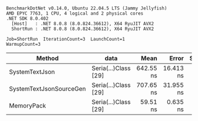 ```

BenchmarkDotNet v0.14.0, Ubuntu 22.04.5 LTS (Jammy Jellyfish)
AMD EPYC 7763, 1 CPU, 4 logical and 2 physical cores
.NET SDK 8.0.402
  [Host]   : .NET 8.0.8 (8.0.824.36612), X64 RyuJIT AVX2
  ShortRun : .NET 8.0.8 (8.0.824.36612), X64 RyuJIT AVX2

Job=ShortRun  IterationCount=3  LaunchCount=1  
WarmupCount=3  

```
| Method                  | data                 | Mean      | Error     | StdDev   | Min       | Max       | Gen0   | Allocated |
|------------------------ |--------------------- |----------:|----------:|---------:|----------:|----------:|-------:|----------:|
| SystemTextJson          | Seria(...)Class [29] | 642.55 ns | 16.413 ns | 0.900 ns | 641.98 ns | 643.59 ns | 0.0038 |     392 B |
| SystemTextJsonSourceGen | Seria(...)Class [29] | 707.65 ns | 31.955 ns | 1.752 ns | 706.59 ns | 709.67 ns | 0.0048 |     464 B |
| MemoryPack              | Seria(...)Class [29] |  59.51 ns |  0.635 ns | 0.035 ns |  59.48 ns |  59.55 ns | 0.0014 |     120 B |

